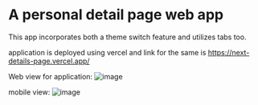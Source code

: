 # A personal detail page web app

This app incorporates both a theme switch feature and utilizes tabs too.

application is deployed using vercel and link for the same is
https://next-details-page.vercel.app/

Web view for application:
![image](https://github.com/tksharma0907/next-details/assets/49112068/d00ec248-b69e-45f2-b5ce-dea2a0e39040)

mobile view:
![image](https://github.com/tksharma0907/next-details/assets/49112068/50abef87-0a4e-4512-99c3-0409cbe45860)

